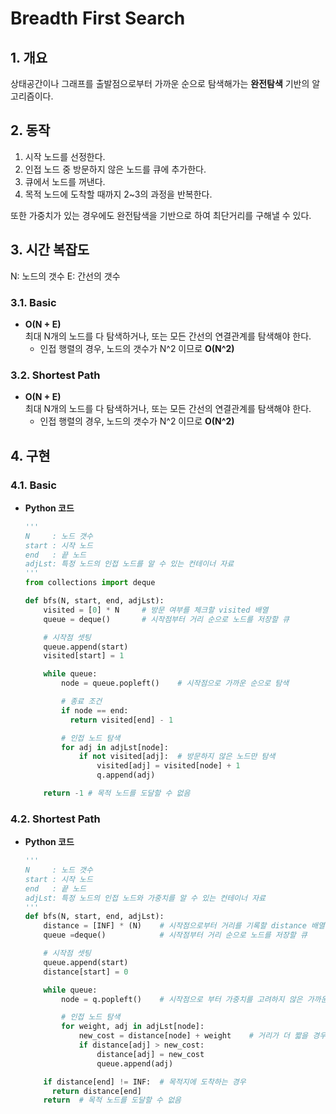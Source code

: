 # Breadth First Search

## 1. 개요

상태공간이나 그래프를 출발점으로부터 가까운 순으로 탐색해가는 **완전탐색** 기반의 알고리즘이다.

## 2. 동작

1. 시작 노드를 선정한다.
2. 인접 노드 중 방문하지 않은 노드를 큐에 추가한다.
3. 큐에서 노드를 꺼낸다.
4. 목적 노드에 도착할 때까지 2~3의 과정을 반복한다.

또한 가중치가 있는 경우에도 완전탐색을 기반으로 하여 최단거리를 구해낼 수 있다.

## 3. 시간 복잡도

N: 노드의 갯수
E: 간선의 갯수

### 3.1. Basic

- **O(N + E)**  
   최대 N개의 노드를 다 탐색하거나, 또는 모든 간선의 연결관계를 탐색해야 한다.
  - 인접 행렬의 경우, 노드의 갯수가 N^2 이므로 **O(N^2)**

### 3.2. Shortest Path

- **O(N + E)**  
   최대 N개의 노드를 다 탐색하거나, 또는 모든 간선의 연결관계를 탐색해야 한다.
  - 인접 행렬의 경우, 노드의 갯수가 N^2 이므로 **O(N^2)**

## 4. 구현

### 4.1. Basic

- **Python 코드**

  ```python
  '''
  N     : 노드 갯수
  start : 시작 노드
  end   : 끝 노드
  adjLst: 특정 노드의 인접 노드를 알 수 있는 컨테이너 자료
  '''
  from collections import deque

  def bfs(N, start, end, adjLst):
      visited = [0] * N     # 방문 여부를 체크할 visited 배열
      queue = deque()       # 시작점부터 거리 순으로 노드를 저장할 큐

      # 시작점 셋팅
      queue.append(start)
      visited[start] = 1

      while queue:
          node = queue.popleft()    # 시작점으로 가까운 순으로 탐색

          # 종료 조건
          if node == end:
            return visited[end] - 1

          # 인접 노드 탐색
          for adj in adjLst[node]:
              if not visited[adj]:  # 방문하지 않은 노드만 탐색
                  visited[adj] = visited[node] + 1
                  q.append(adj)

      return -1 # 목적 노드를 도달할 수 없음
  ```

### 4.2. Shortest Path

- **Python 코드**

  ```python
  '''
  N     : 노드 갯수
  start : 시작 노드
  end   : 끝 노드
  adjLst: 특정 노드의 인접 노드와 가중치를 알 수 있는 컨테이너 자료
  '''
  def bfs(N, start, end, adjLst):
      distance = [INF] * (N)    # 시작점으로부터 거리를 기록할 distance 배열
      queue =deque()            # 시작점부터 거리 순으로 노드를 저장할 큐

      # 시작점 셋팅
      queue.append(start)
      distance[start] = 0

      while queue:
          node = q.popleft()    # 시작점으로 부터 가중치를 고려하지 않은 가까운 순으로 탐색

          # 인접 노드 탐색
          for weight, adj in adjLst[node]:
              new_cost = distance[node] + weight    # 거리가 더 짧을 경우에만 탐색
              if distance[adj] > new_cost:
                  distance[adj] = new_cost
                  queue.append(adj)

      if distance[end] != INF:  # 목적지에 도착하는 경우
        return distance[end]
      return  # 목적 노드를 도달할 수 없음
  ```
